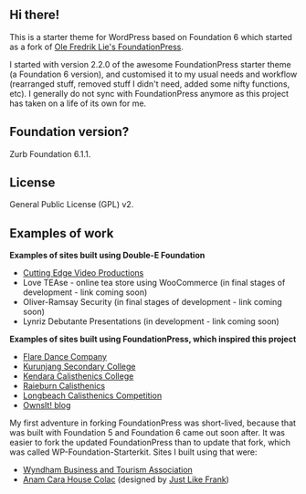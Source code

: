 ## Hi there!

<p>This is a starter theme for WordPress based on Foundation 6 which started as a fork of <a href="https://github.com/olefredrik">Ole Fredrik Lie's FoundationPress</a>.</p>

<p>I started with version 2.2.0 of the awesome FoundationPress starter theme (a Foundation 6 version), and customised it to my usual needs and workflow (rearranged stuff, removed stuff I didn't need, added some nifty functions, etc). I generally do not sync with FoundationPress anymore as this project has taken on a life of its own for me.</p>

## Foundation version?

<p>Zurb Foundation 6.1.1.</p>

## License

<p>General Public License (GPL) v2</a>.</p>

## Examples of work

<p><strong>Examples of sites built using Double-E Foundation</strong></p>

<ul>
	<li><a href="http://www.cuttingedgevideo.com.au">Cutting Edge Video Productions</a></li>
	<li>Love TEAse - online tea store using WooCommerce (in final stages of development - link coming soon)</li>
	<li>Oliver-Ramsay Security (in final stages of development - link coming soon)</li>
	<li>Lynriz Debutante Presentations (in development - link coming soon)</li>
</ul>

<p><strong>Examples of sites built using FoundationPress, which inspired this project</strong></p>

<ul>
	<li><a href="http://www.flaredancecompany.com">Flare Dance Company</a></li>
	<li><a href="http://www.kurunjangsc.vic.edu.au">Kurunjang Secondary College</a></li>
	<li><a href="http://www.kendaracalisthenics.com.au">Kendara Calisthenics College</a></li>
	<li><a href="http://www.raieburncalisthenics.com.au">Raieburn Calisthenics</a></li>
	<li><a href="http://www.longbeachcalcomp.com.au">Longbeach Calisthenics Competition</a></li>
	<li><a href="http://www.ownsit.com.au">OwnsIt! blog</a></li>
</ul>

<p>My first adventure in forking FoundationPress was short-lived, because that was built with Foundation 5 and Foundation 6 came out soon after. It was easier to fork the updated FoundationPress than to update that fork, which was called WP-Foundation-Starterkit. Sites I built using that were:</p>

<ul>
	<li><a href="http://www.wyndhambusinessandtourism.org.au">Wyndham Business and Tourism Association</a></li>
	<li><a href="http://anamcarahousecolac.org.au/">Anam Cara House Colac</a> (designed by <a href="http://www.justlikefrank.com.au">Just Like Frank</a>)</li>
</ul>